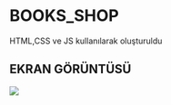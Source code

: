 <h1> BOOKS_SHOP </h1>


HTML,CSS ve JS kullanılarak oluşturuldu

<h2> EKRAN GÖRÜNTÜSÜ </h2>

![](books.gif)